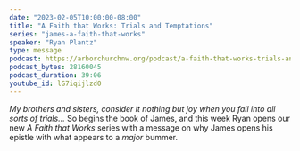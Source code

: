 ```yaml
---
date: "2023-02-05T10:00:00-08:00"
title: "A Faith that Works: Trials and Temptations"
series: "james-a-faith-that-works"
speaker: "Ryan Plantz"
type: message
podcast: https://arborchurchnw.org/podcast/a-faith-that-works-trials-and-temptations.mp3
podcast_bytes: 28160045
podcast_duration: 39:06
youtube_id: lG7iqijlzd0
---
```


*My brothers and sisters, consider it nothing but joy when you fall into all sorts of trials...* So begins the book of James, and this week Ryan opens our new *A Faith that Works* series with a message on why James opens his epistle with what appears to a *major* bummer.

